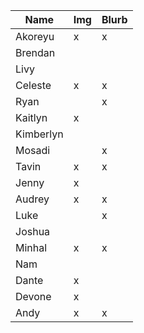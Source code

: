 | Name      | Img | Blurb |
|-----------|-----|-------|
| Akoreyu   |  x  |  x    |
| Brendan   |     |       |
| Livy      |     |       |
| Celeste   |  x  |  x    |
| Ryan      |     |  x    |
| Kaitlyn   |  x  |       |
| Kimberlyn |     |       |
| Mosadi    |     |  x    |
| Tavin     |  x  |  x    |
| Jenny     |  x  |       |
| Audrey    |  x  |  x    |
| Luke      |     |  x    |
| Joshua    |     |       |
| Minhal    |  x  |  x    |
| Nam       |     |       |
| Dante     |  x  |       |
| Devone    |  x  |       |
| Andy      |  x  |  x    |